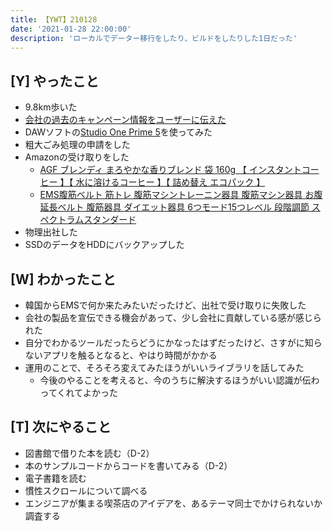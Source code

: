 ```yaml
---
title: 【YWT】210128
date: '2021-01-28 22:00:00'
description: 'ローカルでデーター移行をしたり、ビルドをしたりした1日だった'
---
```


## [Y] やったこと

- 9.8km歩いた
- [会社の過去のキャンペーン情報をユーザーに伝えた](https://twitter.com/camomile_cafe/status/1354617966667517955)
- DAWソフトの[Studio One Prime 5](https://www.mi7.co.jp/products/presonus/studioone/prime/)を使ってみた
- 粗大ごみ処理の申請をした
- Amazonの受け取りをした
  - [AGF ブレンディ まろやかな香りブレンド 袋 160g 【 インスタントコーヒー 】【 水に溶けるコーヒー 】【 詰め替え エコパック 】](https://www.amazon.co.jp/gp/product/B0756VT7CF)
  - [EMS腹筋ベルト 筋トレ 腹筋マシントレーニン器具 腹筋マシン器具 お腹 延長ベルト 腹筋器具 ダイエット器具 6つモード15つレベル 段階調節 スペクトラムスタンダード](https://www.amazon.co.jp/gp/product/B08P1YKBPZ)
- 物理出社した
- SSDのデータをHDDにバックアップした


## [W] わかったこと

- 韓国からEMSで何か来たみたいだったけど、出社で受け取りに失敗した
- 会社の製品を宣伝できる機会があって、少し会社に貢献している感が感じられた
- 自分でわかるツールだったらどうにかなったはずだったけど、さすがに知らないアプリを触るとなると、やはり時間がかかる
- 運用のことで、そろそろ変えてみたほうがいいライブラリを話してみた
  - 今後のやることを考えると、今のうちに解決するほうがいい認識が伝わってくれてよかった

## [T] 次にやること

- 図書館で借りた本を読む（D-2）
- 本のサンプルコードからコードを書いてみる（D-2）
- 電子書籍を読む
- 慣性スクロールについて調べる
- エンジニアが集まる喫茶店のアイデアを、あるテーマ同士でかけられないか調査する
